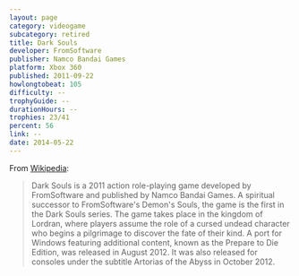 ```yaml
---
layout: page
category: videogame
subcategory: retired
title: Dark Souls
developer: FromSoftware
publisher: Namco Bandai Games
platform: Xbox 360
published: 2011-09-22
howlongtobeat: 105
difficulty: --
trophyGuide: --
durationHours: --
trophies: 23/41
percent: 56
link: --
date: 2014-05-22
---
```


From [Wikipedia](https://en.wikipedia.org/wiki/Dark_Souls_(video_game)):

> Dark Souls is a 2011 action role-playing game developed by FromSoftware and published by Namco Bandai Games. A spiritual successor to FromSoftware's Demon's Souls, the game is the first in the Dark Souls series. The game takes place in the kingdom of Lordran, where players assume the role of a cursed undead character who begins a pilgrimage to discover the fate of their kind. A port for Windows featuring additional content, known as the Prepare to Die Edition, was released in August 2012. It was also released for consoles under the subtitle Artorias of the Abyss in October 2012.
